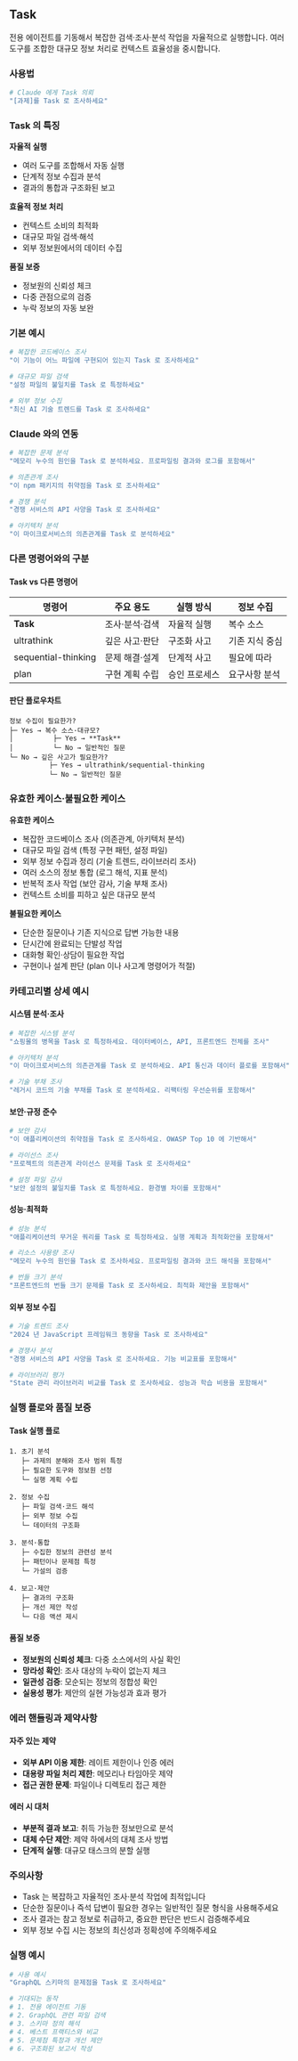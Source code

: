 ## Task

전용 에이전트를 기동해서 복잡한 검색·조사·분석 작업을 자율적으로 실행합니다. 여러 도구를 조합한 대규모 정보 처리로 컨텍스트 효율성을 중시합니다.

### 사용법

```bash
# Claude 에게 Task 의뢰
"[과제]를 Task 로 조사하세요"
```

### Task 의 특징

**자율적 실행**

- 여러 도구를 조합해서 자동 실행
- 단계적 정보 수집과 분석
- 결과의 통합과 구조화된 보고

**효율적 정보 처리**

- 컨텍스트 소비의 최적화
- 대규모 파일 검색·해석
- 외부 정보원에서의 데이터 수집

**품질 보증**

- 정보원의 신뢰성 체크
- 다중 관점으로의 검증
- 누락 정보의 자동 보완

### 기본 예시

```bash
# 복잡한 코드베이스 조사
"이 기능이 어느 파일에 구현되어 있는지 Task 로 조사하세요"

# 대규모 파일 검색
"설정 파일의 불일치를 Task 로 특정하세요"

# 외부 정보 수집
"최신 AI 기술 트렌드를 Task 로 조사하세요"
```

### Claude 와의 연동

```bash
# 복잡한 문제 분석
"메모리 누수의 원인을 Task 로 분석하세요. 프로파일링 결과와 로그를 포함해서"

# 의존관계 조사
"이 npm 패키지의 취약점을 Task 로 조사하세요"

# 경쟁 분석
"경쟁 서비스의 API 사양을 Task 로 조사하세요"

# 아키텍처 분석
"이 마이크로서비스의 의존관계를 Task 로 분석하세요"
```

### 다른 명령어와의 구분

#### Task vs 다른 명령어

| 명령어 | 주요 용도 | 실행 방식 | 정보 수집 |
|---------|---------|----------|----------|
| **Task** | 조사·분석·검색 | 자율적 실행 | 복수 소스 |
| ultrathink | 깊은 사고·판단 | 구조화 사고 | 기존 지식 중심 |
| sequential-thinking | 문제 해결·설계 | 단계적 사고 | 필요에 따라 |
| plan | 구현 계획 수립 | 승인 프로세스 | 요구사항 분석 |

#### 판단 플로우차트

```
정보 수집이 필요한가?
├─ Yes → 복수 소스·대규모?
│          ├─ Yes → **Task**
│          └─ No → 일반적인 질문
└─ No → 깊은 사고가 필요한가?
          ├─ Yes → ultrathink/sequential-thinking
          └─ No → 일반적인 질문
```

### 유효한 케이스·불필요한 케이스

**유효한 케이스**

- 복잡한 코드베이스 조사 (의존관계, 아키텍처 분석)
- 대규모 파일 검색 (특정 구현 패턴, 설정 파일)
- 외부 정보 수집과 정리 (기술 트렌드, 라이브러리 조사)
- 여러 소스의 정보 통합 (로그 해석, 지표 분석)
- 반복적 조사 작업 (보안 감사, 기술 부채 조사)
- 컨텍스트 소비를 피하고 싶은 대규모 분석

**불필요한 케이스**

- 단순한 질문이나 기존 지식으로 답변 가능한 내용
- 단시간에 완료되는 단발성 작업
- 대화형 확인·상담이 필요한 작업
- 구현이나 설계 판단 (plan 이나 사고계 명령어가 적절)

### 카테고리별 상세 예시

#### 시스템 분석·조사

```bash
# 복잡한 시스템 분석
"쇼핑몰의 병목을 Task 로 특정하세요. 데이터베이스, API, 프론트엔드 전체를 조사"

# 아키텍처 분석
"이 마이크로서비스의 의존관계를 Task 로 분석하세요. API 통신과 데이터 플로를 포함해서"

# 기술 부채 조사
"레거시 코드의 기술 부채를 Task 로 분석하세요. 리팩터링 우선순위를 포함해서"
```

#### 보안·규정 준수

```bash
# 보안 감사
"이 애플리케이션의 취약점을 Task 로 조사하세요. OWASP Top 10 에 기반해서"

# 라이선스 조사
"프로젝트의 의존관계 라이선스 문제를 Task 로 조사하세요"

# 설정 파일 감사
"보안 설정의 불일치를 Task 로 특정하세요. 환경별 차이를 포함해서"
```

#### 성능·최적화

```bash
# 성능 분석
"애플리케이션의 무거운 쿼리를 Task 로 특정하세요. 실행 계획과 최적화안을 포함해서"

# 리소스 사용량 조사
"메모리 누수의 원인을 Task 로 조사하세요. 프로파일링 결과와 코드 해석을 포함해서"

# 번들 크기 분석
"프론트엔드의 번들 크기 문제를 Task 로 조사하세요. 최적화 제안을 포함해서"
```

#### 외부 정보 수집

```bash
# 기술 트렌드 조사
"2024 년 JavaScript 프레임워크 동향을 Task 로 조사하세요"

# 경쟁사 분석
"경쟁 서비스의 API 사양을 Task 로 조사하세요. 기능 비교표를 포함해서"

# 라이브러리 평가
"State 관리 라이브러리 비교를 Task 로 조사하세요. 성능과 학습 비용을 포함해서"
```

### 실행 플로와 품질 보증

#### Task 실행 플로

```
1. 초기 분석
   ├─ 과제의 분해와 조사 범위 특정
   ├─ 필요한 도구와 정보원 선정
   └─ 실행 계획 수립

2. 정보 수집
   ├─ 파일 검색·코드 해석
   ├─ 외부 정보 수집
   └─ 데이터의 구조화

3. 분석·통합
   ├─ 수집한 정보의 관련성 분석
   ├─ 패턴이나 문제점 특정
   └─ 가설의 검증

4. 보고·제안
   ├─ 결과의 구조화
   ├─ 개선 제안 작성
   └─ 다음 액션 제시
```

#### 품질 보증

- **정보원의 신뢰성 체크**: 다중 소스에서의 사실 확인
- **망라성 확인**: 조사 대상의 누락이 없는지 체크
- **일관성 검증**: 모순되는 정보의 정합성 확인
- **실용성 평가**: 제안의 실현 가능성과 효과 평가

### 에러 핸들링과 제약사항

#### 자주 있는 제약

- **외부 API 이용 제한**: 레이트 제한이나 인증 에러
- **대용량 파일 처리 제한**: 메모리나 타임아웃 제약
- **접근 권한 문제**: 파일이나 디렉토리 접근 제한

#### 에러 시 대처

- **부분적 결과 보고**: 취득 가능한 정보만으로 분석
- **대체 수단 제안**: 제약 하에서의 대체 조사 방법
- **단계적 실행**: 대규모 태스크의 분할 실행

### 주의사항

- Task 는 복잡하고 자율적인 조사·분석 작업에 최적입니다
- 단순한 질문이나 즉석 답변이 필요한 경우는 일반적인 질문 형식을 사용해주세요
- 조사 결과는 참고 정보로 취급하고, 중요한 판단은 반드시 검증해주세요
- 외부 정보 수집 시는 정보의 최신성과 정확성에 주의해주세요

### 실행 예시

```bash
# 사용 예시
"GraphQL 스키마의 문제점을 Task 로 조사하세요"

# 기대되는 동작
# 1. 전용 에이전트 기동
# 2. GraphQL 관련 파일 검색
# 3. 스키마 정의 해석
# 4. 베스트 프랙티스와 비교
# 5. 문제점 특정과 개선 제안
# 6. 구조화된 보고서 작성
```
